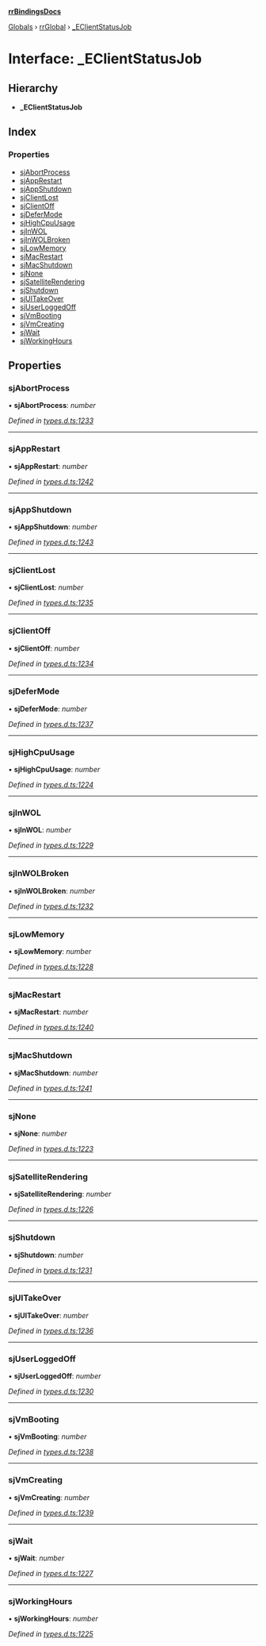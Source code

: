 **[rrBindingsDocs](../README.md)**

[Globals](../README.md) › [rrGlobal](../modules/rrglobal.md) › [_EClientStatusJob](rrglobal._eclientstatusjob.md)

# Interface: _EClientStatusJob

## Hierarchy

* **_EClientStatusJob**

## Index

### Properties

* [sjAbortProcess](rrglobal._eclientstatusjob.md#sjabortprocess)
* [sjAppRestart](rrglobal._eclientstatusjob.md#sjapprestart)
* [sjAppShutdown](rrglobal._eclientstatusjob.md#sjappshutdown)
* [sjClientLost](rrglobal._eclientstatusjob.md#sjclientlost)
* [sjClientOff](rrglobal._eclientstatusjob.md#sjclientoff)
* [sjDeferMode](rrglobal._eclientstatusjob.md#sjdefermode)
* [sjHighCpuUsage](rrglobal._eclientstatusjob.md#sjhighcpuusage)
* [sjInWOL](rrglobal._eclientstatusjob.md#sjinwol)
* [sjInWOLBroken](rrglobal._eclientstatusjob.md#sjinwolbroken)
* [sjLowMemory](rrglobal._eclientstatusjob.md#sjlowmemory)
* [sjMacRestart](rrglobal._eclientstatusjob.md#sjmacrestart)
* [sjMacShutdown](rrglobal._eclientstatusjob.md#sjmacshutdown)
* [sjNone](rrglobal._eclientstatusjob.md#sjnone)
* [sjSatelliteRendering](rrglobal._eclientstatusjob.md#sjsatelliterendering)
* [sjShutdown](rrglobal._eclientstatusjob.md#sjshutdown)
* [sjUITakeOver](rrglobal._eclientstatusjob.md#sjuitakeover)
* [sjUserLoggedOff](rrglobal._eclientstatusjob.md#sjuserloggedoff)
* [sjVmBooting](rrglobal._eclientstatusjob.md#sjvmbooting)
* [sjVmCreating](rrglobal._eclientstatusjob.md#sjvmcreating)
* [sjWait](rrglobal._eclientstatusjob.md#sjwait)
* [sjWorkingHours](rrglobal._eclientstatusjob.md#sjworkinghours)

## Properties

###  sjAbortProcess

• **sjAbortProcess**: *number*

*Defined in [types.d.ts:1233](https://github.com/Novalis15/RoyalRender-OpenExtensions/blob/5ba4523/rrNodeJS_rrBindings/nodeJS/win64/v6/types.d.ts#L1233)*

___

###  sjAppRestart

• **sjAppRestart**: *number*

*Defined in [types.d.ts:1242](https://github.com/Novalis15/RoyalRender-OpenExtensions/blob/5ba4523/rrNodeJS_rrBindings/nodeJS/win64/v6/types.d.ts#L1242)*

___

###  sjAppShutdown

• **sjAppShutdown**: *number*

*Defined in [types.d.ts:1243](https://github.com/Novalis15/RoyalRender-OpenExtensions/blob/5ba4523/rrNodeJS_rrBindings/nodeJS/win64/v6/types.d.ts#L1243)*

___

###  sjClientLost

• **sjClientLost**: *number*

*Defined in [types.d.ts:1235](https://github.com/Novalis15/RoyalRender-OpenExtensions/blob/5ba4523/rrNodeJS_rrBindings/nodeJS/win64/v6/types.d.ts#L1235)*

___

###  sjClientOff

• **sjClientOff**: *number*

*Defined in [types.d.ts:1234](https://github.com/Novalis15/RoyalRender-OpenExtensions/blob/5ba4523/rrNodeJS_rrBindings/nodeJS/win64/v6/types.d.ts#L1234)*

___

###  sjDeferMode

• **sjDeferMode**: *number*

*Defined in [types.d.ts:1237](https://github.com/Novalis15/RoyalRender-OpenExtensions/blob/5ba4523/rrNodeJS_rrBindings/nodeJS/win64/v6/types.d.ts#L1237)*

___

###  sjHighCpuUsage

• **sjHighCpuUsage**: *number*

*Defined in [types.d.ts:1224](https://github.com/Novalis15/RoyalRender-OpenExtensions/blob/5ba4523/rrNodeJS_rrBindings/nodeJS/win64/v6/types.d.ts#L1224)*

___

###  sjInWOL

• **sjInWOL**: *number*

*Defined in [types.d.ts:1229](https://github.com/Novalis15/RoyalRender-OpenExtensions/blob/5ba4523/rrNodeJS_rrBindings/nodeJS/win64/v6/types.d.ts#L1229)*

___

###  sjInWOLBroken

• **sjInWOLBroken**: *number*

*Defined in [types.d.ts:1232](https://github.com/Novalis15/RoyalRender-OpenExtensions/blob/5ba4523/rrNodeJS_rrBindings/nodeJS/win64/v6/types.d.ts#L1232)*

___

###  sjLowMemory

• **sjLowMemory**: *number*

*Defined in [types.d.ts:1228](https://github.com/Novalis15/RoyalRender-OpenExtensions/blob/5ba4523/rrNodeJS_rrBindings/nodeJS/win64/v6/types.d.ts#L1228)*

___

###  sjMacRestart

• **sjMacRestart**: *number*

*Defined in [types.d.ts:1240](https://github.com/Novalis15/RoyalRender-OpenExtensions/blob/5ba4523/rrNodeJS_rrBindings/nodeJS/win64/v6/types.d.ts#L1240)*

___

###  sjMacShutdown

• **sjMacShutdown**: *number*

*Defined in [types.d.ts:1241](https://github.com/Novalis15/RoyalRender-OpenExtensions/blob/5ba4523/rrNodeJS_rrBindings/nodeJS/win64/v6/types.d.ts#L1241)*

___

###  sjNone

• **sjNone**: *number*

*Defined in [types.d.ts:1223](https://github.com/Novalis15/RoyalRender-OpenExtensions/blob/5ba4523/rrNodeJS_rrBindings/nodeJS/win64/v6/types.d.ts#L1223)*

___

###  sjSatelliteRendering

• **sjSatelliteRendering**: *number*

*Defined in [types.d.ts:1226](https://github.com/Novalis15/RoyalRender-OpenExtensions/blob/5ba4523/rrNodeJS_rrBindings/nodeJS/win64/v6/types.d.ts#L1226)*

___

###  sjShutdown

• **sjShutdown**: *number*

*Defined in [types.d.ts:1231](https://github.com/Novalis15/RoyalRender-OpenExtensions/blob/5ba4523/rrNodeJS_rrBindings/nodeJS/win64/v6/types.d.ts#L1231)*

___

###  sjUITakeOver

• **sjUITakeOver**: *number*

*Defined in [types.d.ts:1236](https://github.com/Novalis15/RoyalRender-OpenExtensions/blob/5ba4523/rrNodeJS_rrBindings/nodeJS/win64/v6/types.d.ts#L1236)*

___

###  sjUserLoggedOff

• **sjUserLoggedOff**: *number*

*Defined in [types.d.ts:1230](https://github.com/Novalis15/RoyalRender-OpenExtensions/blob/5ba4523/rrNodeJS_rrBindings/nodeJS/win64/v6/types.d.ts#L1230)*

___

###  sjVmBooting

• **sjVmBooting**: *number*

*Defined in [types.d.ts:1238](https://github.com/Novalis15/RoyalRender-OpenExtensions/blob/5ba4523/rrNodeJS_rrBindings/nodeJS/win64/v6/types.d.ts#L1238)*

___

###  sjVmCreating

• **sjVmCreating**: *number*

*Defined in [types.d.ts:1239](https://github.com/Novalis15/RoyalRender-OpenExtensions/blob/5ba4523/rrNodeJS_rrBindings/nodeJS/win64/v6/types.d.ts#L1239)*

___

###  sjWait

• **sjWait**: *number*

*Defined in [types.d.ts:1227](https://github.com/Novalis15/RoyalRender-OpenExtensions/blob/5ba4523/rrNodeJS_rrBindings/nodeJS/win64/v6/types.d.ts#L1227)*

___

###  sjWorkingHours

• **sjWorkingHours**: *number*

*Defined in [types.d.ts:1225](https://github.com/Novalis15/RoyalRender-OpenExtensions/blob/5ba4523/rrNodeJS_rrBindings/nodeJS/win64/v6/types.d.ts#L1225)*